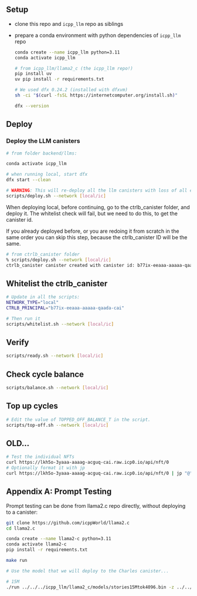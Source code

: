 ## Setup

- clone this repo and `icpp_llm` repo as siblings

- prepare a conda environment with python dependencies of `icpp_llm` repo

  ```bash
  conda create --name icpp_llm python=3.11
  conda activate icpp_llm

  # from icpp_llm/llama2_c (the icpp_llm repo!)
  pip install uv
  uv pip install -r requirements.txt

  # We used dfx 0.24.2 (installed with dfxvm)
  sh -ci "$(curl -fsSL https://internetcomputer.org/install.sh)"

  dfx --version
  ```

## Deploy

### Deploy the LLM canisters

```bash
# from folder backend/llms:

conda activate icpp_llm

# when running local, start dfx
dfx start --clean

# WARNING: This will re-deploy all the llm canisters with loss of all existing data!
scripts/deploy.sh --network [local/ic]
```


When deploying local, before continuing, go to the ctrlb_canister folder, and deploy it.
The whitelist check will fail, but we need to do this, to get the canister id.

If you already deployed before, or you are redoing it from scratch in the same order
you can skip this step, because the ctrlb_canister ID will be the same.

```bash
# from ctrlb_canister folder
% scripts/deploy.sh --network [local/ic]
ctrlb_canister canister created with canister id: b77ix-eeaaa-aaaaa-qaada-cai 
```

## Whitelist the ctrlb_canister

```bash
# Update in all the scripts:
NETWORK_TYPE="local"
CTRLB_PRINCIPAL="b77ix-eeaaa-aaaaa-qaada-cai"

# Then run it
scripts/whitelist.sh --network [local/ic]
```

## Verify

```bash
scripts/ready.sh --network [local/ic]
```

## Check cycle balance

```bash
scripts/balance.sh --network [local/ic]
```

## Top up cycles

```bash
# Edit the value of TOPPED_OFF_BALANCE_T in the script.
scripts/top-off.sh --network [local/ic]
```

## OLD...

```bash
# Test the individual NFTs
curl https://lkh5o-3yaaa-aaaag-acguq-cai.raw.icp0.io/api/nft/0
# Optionally format it with jp
curl https://lkh5o-3yaaa-aaaag-acguq-cai.raw.icp0.io/api/nft/0 | jp "@"
```

## Appendix A: Prompt Testing

Prompt testing can be done from llama2.c repo directly, without deploying to a canister:

```bash
git clone https://github.com/icppWorld/llama2.c
cd llama2.c

conda create --name llama2-c python=3.11
conda activate llama2-c
pip install -r requirements.txt

make run

# Use the model that we will deploy to the Charles canister...

# 15M
./run ../../../icpp_llm/llama2_c/models/stories15Mtok4096.bin -z ../../../icpp_llm/llama2_c/tokenizers/tok4096.bin -t 0.1 -p 0.9 -i "Charles is a teddy bear, but not like any"
```
